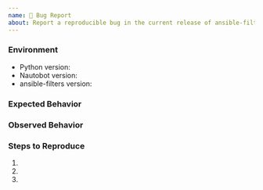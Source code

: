 ```yaml
---
name: 🐛 Bug Report
about: Report a reproducible bug in the current release of ansible-filters
---
```


### Environment
* Python version:  <!-- Example: 3.7.7 -->
* Nautobot version:  <!-- Example: 1.5.0 -->
* ansible-filters version:  <!-- Example: 0.1.0 -->

<!-- What did you expect to happen? -->
### Expected Behavior


<!-- What happened instead? -->
### Observed Behavior

<!--
    Describe in detail the exact steps that someone else can take to reproduce
    this bug using the current release.
-->
### Steps to Reproduce
1.
2.
3.
